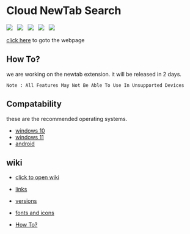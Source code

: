 # Cloud NewTab Search

<a href="https://github.com/CloudGlitch"><img src="https://badgen.net/badge/Created By/CloudGlitch/blue?icon=github"></a>&nbsp;&nbsp;&nbsp;<a href="https://github.com/CloudGlitch/NewTabSearch/releases"><img src="https://badgen.net/badge/Version/v1.9/green?icon=github"></a>&nbsp;&nbsp;&nbsp;<img src="https://badgen.net/badge/Made With/HTML/orange?icon=github">&nbsp;&nbsp;&nbsp;<img src="https://badgen.net/badge/Made With/CSS/blue?icon=github">&nbsp;&nbsp;&nbsp;<img src="https://badgen.net/badge/Made With/Javascript/yellow?icon=github">
  
<a href="https://bit.ly/cgnewtab">click here</a> to goto the webpage

## How To?
we are working on the newtab extension. it will be released in 2 days.

`Note : All Features May Not Be Able To Use In Unsupported Devices`

## Compatability 

these are the recommended operating systems.
- <a href="https://www.microsoft.com/en-in/windows/get-windows-10">windows 10</a>
- <a href="https://www.microsoft.com/en-in/windows/get-windows-11">windows 11</a>
- <a href="https://www.android.com/">android</a>


## wiki
-  <a href="https://github.com/CloudGlitch/NewTabSearch/wiki">click to open wiki</a>
 
-  <a href="https://github.com/CloudGlitch/NewTabSearch/wiki#links">links</a>
 
-  <a href="https://github.com/CloudGlitch/NewTabSearch/wiki#versions">versions</a>
 
-  <a href="https://github.com/CloudGlitch/NewTabSearch/wiki#fonts-and-icons">fonts and icons</a>

-  <a href="https://github.com/CloudGlitch/NewTabSearch/wiki/How-To%3F">How To?</a>
